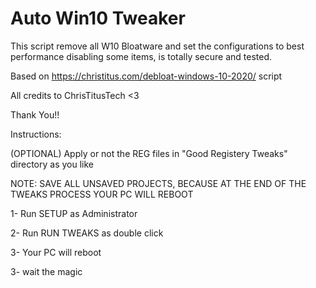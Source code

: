 # Auto Win10 Tweaker

This script remove all W10 Bloatware and set the configurations to best performance disabling some items, is totally secure and tested.

Based on https://christitus.com/debloat-windows-10-2020/ script

All credits to ChrisTitusTech <3

Thank You!!

Instructions:

(OPTIONAL) Apply or not the REG files in "Good Registery Tweaks" directory as you like

NOTE: SAVE ALL UNSAVED PROJECTS, BECAUSE AT THE END OF THE TWEAKS PROCESS YOUR PC WILL REBOOT

1- Run SETUP as Administrator

2- Run RUN TWEAKS as double click

3- Your PC will reboot

3- wait the magic

